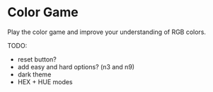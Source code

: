# Color Game
Play the color game and improve your understanding of RGB colors.

TODO:
* reset button?
* add easy and hard options? (n3 and n9)
* dark theme
* HEX + HUE modes
